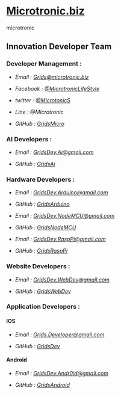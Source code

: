 # [Microtronic.biz](http://microtronic.biz/)
microtronic

## Innovation Developer Team

### Developer Management :

  + *Email : Grids@microtronic.biz*

  + *Facebook : [@MicrotronicLifeStyle](https://www.facebook.com/MicrotronicLifeStyle)*

  + *twitter : [@MicrotonicS](https://mobile.twitter.com/MicrotonicS)*

  + *Line : @Microtronic*

  + *GitHub : [GridsMicro](https://github.com/GridsMicro)*

### AI Developers :

  + *Email : GridsDev.Ai@gmail.com*

  + *GitHub : [GridsAi](https://github.com/GridsAi)*

### Hardware Developers : 

  + *Email : GridsDev.Arduino@gmail.com*

  + *GitHub : [GridsArduino](https://github.com/GridsArduino)*

  + *Email : GridsDev.NodeMCU@gmail.com*

  + *GitHub : [GridsNodeMCU](https://github.com/GridsNodeMCU)*

  + *Email : GridsDev.RaspPi@gmail.com*

  + *GitHub : [GridsRaspPi](https://github.com/GridsRaspPi)*

### Website Developers :

  + *Email : GridsDev.WebDev@gmail.com*

  + *GitHub : [GridsWebDev](https://github.com/GridsWebDev)*

### Application Developers : 

#### IOS

  + *Email : Grids.Developer@gmail.com*

  + *GitHub : [GridsDev](https://github.com/GridsDev)*

#### Android

  + *Email : GridsDev.Andr0id@gmail.com*

  + *GitHub : [GridsAndroid](https://github.com/GridsAndroid)*
